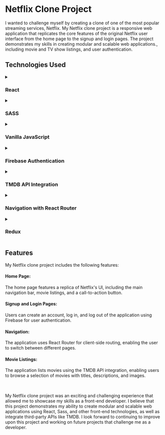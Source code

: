 # Netflix Clone Project

I wanted to challenge myself by creating a clone of one of the most popular streaming services, Netflix. My Netflix clone project is a responsive web application that replicates the core features of the original Netflix user interface from the home page to the signup and login pages. The project demonstrates my skills in creating modular and scalable web applications., including movie and TV show listings, and user authentication.

## Technologies Used
 <details>
  <summary> <h3> React</h3> </summary>
In my Netflix clone project, I utilized React's features to create a modular and scalable web application. I used functional components and hooks like useState, useRef, and useEffect to manage the state of the application and enable dynamic rendering.<br><br>

<strong>Functional Components</strong>: I utilized functional components to modularize the application and create reusable components, such as the navigation bar and movie listing components. Functional components are lightweight and efficient, which made them an ideal choice for this project.

<strong>Hooks</strong>: I used React hooks like useState, useRef, and useEffect to manage the state of the application and enable dynamic rendering. useState enabled me to update the application's state in response to user interactions, while useRef enabled me to access and modify the application's DOM elements. Finally, useEffect enabled me to manage side effects, such as fetching data from the TMDB API.

Overall, my use of React in this project demonstrates my understanding of creating modular and scalable web applications using functional components and hooks, as well as my ability to manage the state of the application and enable dynamic rendering.
</details>

 <details>
  <summary> <h3> SASS </h3></summary> 
I chose to use Sass for my Netflix clone project. Sass is a CSS preprocessor that enables me to write cleaner, more maintainable code.

Here are some of the Sass features I used:

**Mixins**: I used mixins to define reusable styles that I could apply to multiple elements throughout the application. This made my code more efficient and helped me avoid repetition.

**Base Classes**: I used base classes to define global styles that applied to multiple elements throughout the application. This helped me maintain consistency in the application's design.

Variables: I used variables to define reusable values, such as colors and font sizes, which I could easily change and apply throughout the application.

**@use and @forward**: I used @use and @forward to import Sass modules and share styles between different files. This helped me keep my code organized and avoid duplication.

**7-1 Sass Pattern**: I followed the 7-1 Sass pattern, which is a common organizational structure for Sass projects. This pattern helped me organize my code into seven different folders, each with a specific purpose, making it easier to navigate and maintain.

**Nesting**: I used nesting to write more efficient and readable code. Nesting allowed me to group related styles together, making it easier to understand the hierarchy of the code.

**Partials**: I used partials to break up my Sass code into smaller, more manageable files. This made it easier to organize my code and avoid duplication.

Overall, my use of Sass in the Netflix clone project demonstrates my understanding of the importance of writing organized, efficient CSS code. By using features like mixins, base classes, variables, @use, @forward, the 7-1 Sass pattern, nesting, and partials, I was able to create a more maintainable and scalable codebase.
</details>
<details>
<summary> <h3> Vanilla JavaScript </h3> </summary> 
I used Vanilla JavaScript in my Netflix clone project to handle various functionalities of the application, such as handling form submissions. By using Vanilla JavaScript instead of relying on libraries or frameworks, I was able to strengthen my understanding of core JavaScript concepts and improve my ability to write clean and efficient code.

In addition to using Vanilla JavaScript, I have also started exploring TypeScript, a typed superset of JavaScript that adds static typing and other features to the language. My experience with Vanilla JavaScript has given me a solid foundation for learning TypeScript and other advanced JavaScript concepts, which I plan to continue to develop as an aspiring front-end developer.
</details>

<details>
<summary> <h3> Firebase Authentication</h3> </summary> 
I used Firebase for user authentication in my Netflix clone project. With Firebase, I was able to handle user sign-up, login, and logout functionalities easily. Firebase also provided me with the ability to check if a user is still logged in or not, making the user experience more seamless.

To make testing the login feature easier for others, I created a credential that anyone can use to log in to the application without having to provide their email address. 
The credentials are: 
  <h4>email: netflixclone@yahoo.com</h4>
  <h4>password: netflixclone</h4>

Firebase Authentication was a great tool to use in my project, as it enabled me to focus on other aspects of the application without having to worry about implementing a complex user authentication system.
</details>

<details>
<summary> <h3>TMDB API Integration</h3> </summary> 
I integrated the TMDB API to fetch movie data such as title, description, and images. This allowed me to display a selection of movies for users to browse when they sign up for the application.

To fetch data from the TMDB API, I used the Fetch API, which allowed me to make HTTP requests to the API and receive JSON data in response. I also had to include my API key as a query parameter in the request URL to authenticate my requests to the API.

During the integration process, I gained a better understanding of working with APIs that require API keys, managing environment variables, and handling asynchronous programming with Promises. I also learned how to manipulate JSON data and extract the information that I needed to display movie listings on the application.

Overall, integrating the TMDB API was a valuable learning experience that allowed me to enhance my skills as a front-end developer and gain a deeper understanding of working with APIs and HTTP requests.
</details>

<details>
 <summary> <h3>Navigation with React Router</h3> </summary> 
I used React Router in my Netflix clone project to enable client-side routing and enable the user to switch between different pages, such as the signup and login pages. Using React Router allowed me to mimic Netflix's navigation style and keep the user experience consistent with the original platform.

One of the main benefits of using React Router was the ability to keep track of navigation history. This feature allowed users to navigate back and forth between pages, just like they would on a regular website. Additionally, I learned about the history API React Router uses and better understood the need for client-side routing.

Overall, React Router was an essential tool in the creation of my Netflix clone project, and I believe that my use of it demonstrates my understanding of the importance of client-side routing and the benefits it provides in terms of user experience.
</details>

<details>
<summary> <h3>Redux</h3> </summary> 
I used Redux to manage the application's state, which allowed me to maintain a single source of truth for the data in the application. One of the main benefits of using Redux was that it enabled me to remember the user's email when navigating between different pages containing the signup form or login form, as well as the get-started call-to-action form.

In the application, the user's email is an important piece of data that is required for authentication and personalization. By using Redux, I was able to store this data in a global state object, which made it easily accessible from any component in the application. This ensured that the user's email was always available and up-to-date, even when navigating between different pages.
</details>

## Features
My Netflix clone project includes the following features:

#### Home Page: 
The home page features a replica of Netflix's UI, including the main navigation bar, movie listings, and a call-to-action button.

#### Signup and Login Pages:
Users can create an account, log in, and log out of the application using Firebase for user authentication.

#### Navigation: 
The application uses React Router for client-side routing, enabling the user to switch between different pages.

#### Movie Listings: 
The application lists movies using the TMDB API integration, enabling users to browse a selection of movies with titles, descriptions, and images.

<br><br>
My Netflix clone project was an exciting and challenging experience that allowed me to showcase my skills as a front-end developer. I believe that this project demonstrates my ability to create modular and scalable web applications using React, Sass, and other front-end technologies, as well as integrate third-party APIs like TMDB. I look forward to continuing to improve upon this project and working on future projects that challenge me as a developer.
